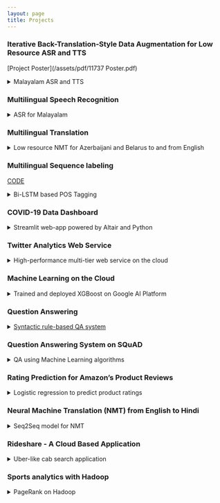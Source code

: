 ```yaml
---
layout: page
title: Projects
---
```


### Iterative Back-Translation-Style Data Augmentation for Low Resource ASR and TTS
[Project Poster](/assets/pdf/11737 Poster.pdf)

<details><summary>Malayalam ASR and TTS</summary>
<ul>
<li>Adapted back-translation style data augmentation technique to speech processing by leveraging ASR and TTS outputs to improve each other’s performance iteratively</li>
<li>Implemented a conformer-based ASR model with linear fusion of HuBERT and spectrum-based features. TTS model was a combination of Glow-TTS and Hifi-GAN</li>
<li>Achieved up to 3.21% and 6.52% reduction in WER and CER respectively for ASR and a 3.3% improvement in MCD for TTS</li>
</ul>
</details>

### Multilingual Speech Recognition

<details><summary>ASR for Malayalam</summary>
<ul>
<li>Contributed to the <a href="https://github.com/espnet/espnet">espnet</a> open source toolkit by implementing Malayalam ASR with only around 6 hours of parallel speech-text data</li>
<li>Achieved WER and CER of 39.2 and 10.4 respectively for a conformer base model</li>
<li>Improved the WER and CER of the base model by 9.2% and 13.4% respectively by implementing a learnable linear fusion of spectrum based and SSL features</li>
<li>Successfully <a href="https://github.com/espnet/espnet/pull/4173">merged</a> ASR recipe into the espnet open-source toolkit</li>
</ul>
</details>

### Multilingual Translation

<details><summary>Low resource NMT for Azerbaijani and Belarus to and from English</summary>
<ul>
<li>Improved baseline bilingual and multilingual models for low resource NMT with fairseq as the MT framework on top of PyTorch</li>
<li>Implemented multiple methods such as data augmentation via back translation and cross-lingual transfer learning to improve multilingual transfer</li>
<li>Achieved an increase in BLEU score by up to 3 points</li>
<li>Studied the effect of vocabulary size, and tokenization algorithms on the performance of NMT</li>
</ul>
</details>

### Multilingual Sequence labeling
[CODE](https://github.com/bharaniuk/final-project-dunder-mifflin-paper-company)
<details><summary>Bi-LSTM based POS Tagging</summary>
<ul>
<li>Enhanced the performance of a baseline bi-LSTM model written in PyTorch for the task of POS tagging by utilizing pre-trained multilingual BERT embeddings</li>
<li>Gained 20.6% and 3% in accuracy for Tamil and English respectively</li>
<li>Performed extensive analysis to understand variation in performance across language families, typology and hyper-parameter</li>
</ul>
</details>

### COVID-19 Data Dashboard

<details><summary>Streamlit web-app powered by Altair and Python</summary>
<ul>
<li>An interactive web application that analyzes how different states in the US approached the COVID-19 pandemic</li>
<li>Through visualization techniques it was seen that as soon as the ICU bed utilization crosses the ~75% barrier, the number of deaths see a sharp incline</li>
<li>The dashboard empowers the viewer with insights and answers to questions related to the impact of COVID-19 on existing medical infrastructure and whether a strict government policy response entails lower morbidity</li>
</ul>
</details>


### Twitter Analytics Web Service

<details><summary>High-performance multi-tier web service on the cloud</summary>
<ul>
<li>Worked in a team of 3 to build an application that recommends similar Twitter users </li>
<li>Designed an efficient and fault-tolerant web tier consisting of 3 microservices using Amazon EKS with managed node groups to handle high loads (~tens of thousands of RPS) under a constrained budget</li>
<li>Performed ETL on a large Twitter data set (~1 TB) using Apache Spark on the Azure Databricks platform and deployed storage tier on an AWS RDS MySQL instance</li>
<li>Automated service deployment using eksctl, Terraform and helm charts</li>
<li>Ranked 5th in terms of performance/cost ratio in a live test spanning ~3 hrs</li>
</ul>
</details>


### Machine Learning on the Cloud

<details><summary>Trained and deployed XGBoost on Google AI Platform</summary>
<ul>
<li>Trained and deployed a machine learning model (XGBoost) on the Google AI Platform to predict cab fares in NYC and performed hyperparameter tuning using HyperTune to improve accuracy of model</li>
<li>Processed ride requests in the form of audio and images leveraging a pipeline of cloud ML APIs such as Cloud Text-to-Speech, Cloud Speech-to-Text, Cloud NLP, Directions and AutoML Vision offered by GCP</li> 
<li>Deployed an end-to-end solution on Google App Engine to predict cab fare by combining input pipeline and trained model</li>
</ul>
</details>


### Question Answering

<details><summary><a href="https://youtu.be/Ywuq0DIkklM">Syntactic rule-based QA system</a></summary>
<ul>
<li>Collaborated with a team of 3 to build a rule-based Question Answering system for Wikipedia articles</li>
<li>Developed a hybrid answer generation pipeline consisting of question type identification, top candidate sentences extraction and syntactic rule-based answer formation using dependency parsing and POS tagging</li>
<li>Performed question to declarative sentence conversion, coreference resolution, sentence vector similarity, named-entity recognition and lexical analysis to enhance fluency and conciseness of generated answers</li>
</ul>
</details>

### Question Answering System on SQuAD

<details><summary>QA using Machine Learning algorithms</summary>
<ul>
<li>Developed NLP processing pipeline to train and evaluate multiple machine learning models using NLTK library for cleaning and feature extraction of 100000 questions and context paragraphs</li>
<li>Fine-tuned pre-trained BERT model using PyTorch and deployed final model to public endpoint through Microsoft Azure Machine Learning Studio</li>
</ul>
</details>

### Rating Prediction for Amazon’s Product Reviews

<details><summary>Logistic regression to predict product ratings</summary>
<ul>
<li>Built a multi-class logistic regression model to predict product ratings from 100,000 reviews</li>
<li>Data underwent cleaning, exploratory data analysis, feature construction using TfIdf Vectorizer, oversampling  to deal with class imbalance</li>
<li>Final model achieved an accuracy of 71% and deployed to public endpoint on Microsoft Azure</li>
</ul>
</details>

### Neural Machine Translation (NMT) from English to Hindi

<details><summary>Seq2Seq model for NMT</summary>
<ul>
<li>Employed supervised __Encoder-Decoder__ architecture facilitated by an enhanced version of Bahdanau’s attention mechanism, Word2Vec and Vecmap</li>
<li>Final model attained a BLEU score of 35</li>
</ul>
</details>

### Rideshare - A Cloud Based Application

<details><summary>Uber-like cab search application</summary>
<ul>
<li>Developed backend for a cloud-based car-pooling application with REST APIs and MySQL database</li>
<li>Implemented load balancing on containerized application deployed on an Amazon AWS EC2 instance</li>
</ul>
</details>

### Sports analytics with Hadoop

<details><summary>PageRank on Hadoop</summary>
<ul>
<li>Performed analysis on an Indian Premier League dataset using MapReduce </li>
<li>Devised algorithm for ranking players to identify most prolific batsman at each venue based on impact using
PageRank, Spark and Streaming Spark libraries</li>
</ul>
</details>
